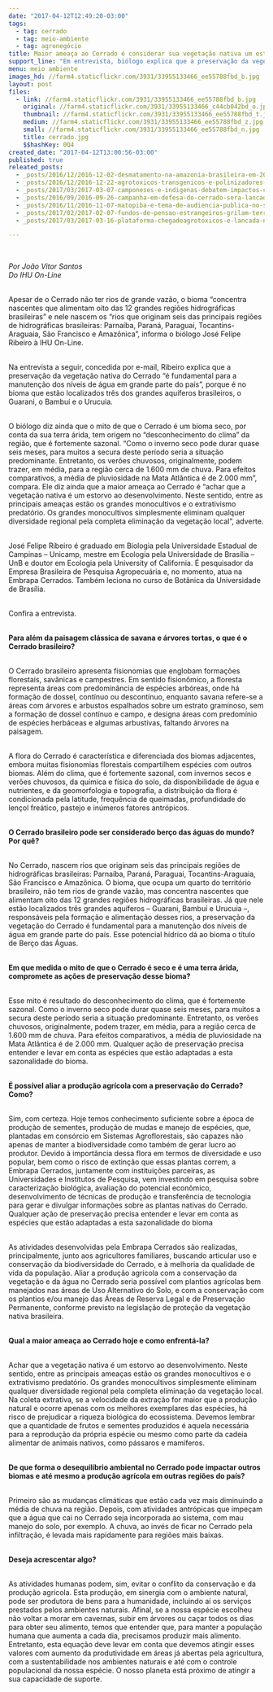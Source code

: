 ```yaml
---
date: "2017-04-12T12:49:20-03:00"
tags:
  - tag: cerrado
  - tag: meio-ambiente
  - tag: agronegócio
title: Maior ameaça ao Cerrado é considerar sua vegetação nativa um estorvo ao desenvolvimento
support_line: "Em entrevista, biólogo explica que a preservação da vegetação nativa do Cerrado “é fundamental para a manutenção dos níveis de água em grande parte do país"
menu: meio ambiente
images_hd: //farm4.staticflickr.com/3931/33955133466_ee55788fbd_b.jpg
layout: post
files:
  - link: //farm4.staticflickr.com/3931/33955133466_ee55788fbd_b.jpg
    original: //farm4.staticflickr.com/3931/33955133466_c44cb042bd_o.jpg
    thumbnail: //farm4.staticflickr.com/3931/33955133466_ee55788fbd_t.jpg
    medium: //farm4.staticflickr.com/3931/33955133466_ee55788fbd_z.jpg
    small: //farm4.staticflickr.com/3931/33955133466_ee55788fbd_n.jpg
    title: cerrado.jpg
    $$hashKey: 0Q4
created_date: "2017-04-12T13:00:56-03:00"
published: true
releated_posts:
  - _posts/2016/12/2016-12-02-desmatamento-na-amazonia-brasileira-em-2016-prenuncio-de-um-retrocesso.md
  - _posts/2016/12/2016-12-22-agrotoxicos-transgenicos-e-polinizadores-marcam-evento-sobre-diversidade-biologica.md
  - _posts/2017/03/2017-03-07-camponeses-e-indigenas-debatem-impactos-causados-pelo-agronegocio-no-maranhao.md
  - _posts/2016/09/2016-09-26-campanha-em-defesa-do-cerrado-sera-lancada-nesta-terca-feira-em-brasilia.md
  - _posts/2016/11/2016-11-07-matopiba-e-tema-de-audiencia-publica-no-senado.md
  - _posts/2017/02/2017-02-07-fundos-de-pensao-estrangeiros-grilam-terras-na-regiao-do-cerrado.md
  - _posts/2017/03/2017-03-16-plataforma-chegadeagrotoxicos-e-lancada-no-brasil.md

---
```

<p>&nbsp;</p>

<p><em>Por Jo&atilde;o Vitor Santos&nbsp;<br />
Do&nbsp;IHU On-Line</em></p>

<p><br />
Apesar de o Cerrado n&atilde;o ter rios de grande vaz&atilde;o, o bioma &ldquo;concentra nascentes que alimentam oito das 12 grandes regi&otilde;es hidrogr&aacute;ficas brasileiras&rdquo; e nele nascem os &ldquo;rios que originam seis das principais regi&otilde;es de hidrogr&aacute;ficas brasileiras: Parna&iacute;ba, Paran&aacute;, Paraguai, Tocantins-Araguaia, S&atilde;o Francisco e Amaz&ocirc;nica&rdquo;, informa o bi&oacute;logo Jos&eacute; Felipe Ribeiro &agrave; IHU On-Line.</p>

<p><br />
Na entrevista a seguir, concedida por e-mail, Ribeiro explica que a preserva&ccedil;&atilde;o da vegeta&ccedil;&atilde;o nativa do Cerrado &ldquo;&eacute; fundamental para a manuten&ccedil;&atilde;o dos n&iacute;veis de &aacute;gua em grande parte do pa&iacute;s&rdquo;, porque &eacute; no bioma que est&atilde;o localizados tr&ecirc;s dos grandes aqu&iacute;feros brasileiros, o Guarani, o Bambu&iacute; e o Urucuia.</p>

<p><br />
O bi&oacute;logo diz ainda que o mito de que o Cerrado &eacute; um bioma seco, por conta da sua terra &aacute;rida, tem origem no &ldquo;desconhecimento do clima&rdquo; da regi&atilde;o, que &eacute; fortemente sazonal. &ldquo;Como o inverno seco pode durar quase seis meses, para muitos a secura deste per&iacute;odo seria a situa&ccedil;&atilde;o predominante. Entretanto, os ver&otilde;es chuvosos, originalmente, podem trazer, em m&eacute;dia, para a regi&atilde;o cerca de 1.600 mm de chuva. Para efeitos comparativos, a m&eacute;dia de pluviosidade na Mata Atl&acirc;ntica &eacute; de 2.000 mm&rdquo;, compara. Ele diz ainda que a maior amea&ccedil;a ao Cerrado &eacute; &ldquo;achar que a vegeta&ccedil;&atilde;o nativa &eacute; um estorvo ao desenvolvimento. Neste sentido, entre as principais amea&ccedil;as est&atilde;o os grandes monocultivos e o extrativismo predat&oacute;rio. Os grandes monocultivos simplesmente eliminam qualquer diversidade regional pela completa elimina&ccedil;&atilde;o da vegeta&ccedil;&atilde;o local&rdquo;, adverte.</p>

<p><br />
Jos&eacute; Felipe Ribeiro &eacute; graduado em Biologia pela Universidade Estadual de Campinas &ndash; Unicamp, mestre em Ecologia pela Universidade de Bras&iacute;lia &ndash; UnB e doutor em Ecologia pela University of California. &Eacute; pesquisador da Empresa Brasileira de Pesquisa Agropecu&aacute;ria e, no momento, atua na Embrapa Cerrados. Tamb&eacute;m leciona no curso de Bot&acirc;nica da Universidade de Bras&iacute;lia.</p>

<p><br />
Confira a entrevista.</p>

<p><br />
<strong>Para al&eacute;m da paisagem cl&aacute;ssica de savana e &aacute;rvores tortas, o que &eacute; o Cerrado brasileiro?</strong></p>

<p><br />
O Cerrado brasileiro apresenta fisionomias que englobam forma&ccedil;&otilde;es florestais, sav&acirc;nicas e campestres. Em sentido fision&ocirc;mico, a floresta representa &aacute;reas com predomin&acirc;ncia de esp&eacute;cies arb&oacute;reas, onde h&aacute; forma&ccedil;&atilde;o de dossel, cont&iacute;nuo ou descont&iacute;nuo, enquanto savana refere-se a &aacute;reas com &aacute;rvores e arbustos espalhados sobre um estrato graminoso, sem a forma&ccedil;&atilde;o de dossel cont&iacute;nuo e campo, e designa &aacute;reas com predom&iacute;nio de esp&eacute;cies herb&aacute;ceas e algumas arbustivas, faltando &aacute;rvores na paisagem.</p>

<p><br />
A flora do Cerrado &eacute; caracter&iacute;stica e diferenciada dos biomas adjacentes, embora muitas fisionomias florestais compartilhem esp&eacute;cies com outros biomas. Al&eacute;m do clima, que &eacute; fortemente sazonal, com invernos secos e ver&otilde;es chuvosos, da qu&iacute;mica e f&iacute;sica do solo, da disponibilidade de &aacute;gua e nutrientes, e da geomorfologia e topografia, a distribui&ccedil;&atilde;o da flora &eacute; condicionada pela latitude, frequ&ecirc;ncia de queimadas, profundidade do len&ccedil;ol fre&aacute;tico, pastejo e in&uacute;meros fatores antr&oacute;picos.</p>

<p><br />
<strong>O Cerrado brasileiro pode ser considerado ber&ccedil;o das &aacute;guas do mundo? Por qu&ecirc;?</strong></p>

<p><br />
No Cerrado, nascem rios que originam seis das principais regi&otilde;es de hidrogr&aacute;ficas brasileiras: Parna&iacute;ba, Paran&aacute;, Paraguai, Tocantins-Araguaia, S&atilde;o Francisco e Amaz&ocirc;nica. O bioma, que ocupa um quarto do territ&oacute;rio brasileiro, n&atilde;o tem rios de grande vaz&atilde;o, mas concentra nascentes que alimentam oito das 12 grandes regi&otilde;es hidrogr&aacute;ficas brasileiras. J&aacute; que nele est&atilde;o localizados tr&ecirc;s grandes aqu&iacute;feros &ndash; Guarani, Bambu&iacute; e Urucuia &ndash;, respons&aacute;veis pela forma&ccedil;&atilde;o e alimenta&ccedil;&atilde;o desses rios, a preserva&ccedil;&atilde;o da vegeta&ccedil;&atilde;o do Cerrado &eacute; fundamental para a manuten&ccedil;&atilde;o dos n&iacute;veis de &aacute;gua em grande parte do pa&iacute;s. Esse potencial h&iacute;drico d&aacute; ao bioma o t&iacute;tulo de Ber&ccedil;o das &Aacute;guas.</p>

<p><br />
<strong>Em que medida o mito de que o Cerrado &eacute; seco e &eacute; uma terra &aacute;rida, compromete as a&ccedil;&otilde;es de preserva&ccedil;&atilde;o desse bioma?</strong></p>

<p><br />
Esse mito &eacute; resultado do desconhecimento do clima, que &eacute; fortemente sazonal. Como o inverno seco pode durar quase seis meses, para muitos a secura deste per&iacute;odo seria a situa&ccedil;&atilde;o predominante. Entretanto, os ver&otilde;es chuvosos, originalmente, podem trazer, em m&eacute;dia, para a regi&atilde;o cerca de 1.600 mm de chuva. Para efeitos comparativos, a m&eacute;dia de pluviosidade na Mata Atl&acirc;ntica &eacute; de 2.000 mm. Qualquer a&ccedil;&atilde;o de preserva&ccedil;&atilde;o precisa entender e levar em conta as esp&eacute;cies que est&atilde;o adaptadas a esta sazonalidade do bioma.</p>

<p><br />
<strong>&Eacute; poss&iacute;vel aliar a produ&ccedil;&atilde;o agr&iacute;cola com a preserva&ccedil;&atilde;o do Cerrado? Como?</strong></p>

<p><br />
Sim, com certeza. Hoje temos conhecimento suficiente sobre a &eacute;poca de produ&ccedil;&atilde;o de sementes, produ&ccedil;&atilde;o de mudas e manejo de esp&eacute;cies, que, plantadas em cons&oacute;rcio em Sistemas Agroflorestais, s&atilde;o capazes n&atilde;o apenas de manter a biodiversidade como tamb&eacute;m de gerar lucro ao produtor. Devido &agrave; import&acirc;ncia dessa flora em termos de diversidade e uso popular, bem como o risco de extin&ccedil;&atilde;o que essas plantas correm, a Embrapa Cerrados, juntamente com institui&ccedil;&otilde;es parceiras, as Universidades e Institutos de Pesquisa, vem investindo em pesquisa sobre caracteriza&ccedil;&atilde;o biol&oacute;gica, avalia&ccedil;&atilde;o do potencial econ&ocirc;mico, desenvolvimento de t&eacute;cnicas de produ&ccedil;&atilde;o e transfer&ecirc;ncia de tecnologia para gerar e divulgar informa&ccedil;&otilde;es sobre as plantas nativas do Cerrado.<br />
Qualquer a&ccedil;&atilde;o de preserva&ccedil;&atilde;o precisa entender e levar em conta as esp&eacute;cies que est&atilde;o adaptadas a esta sazonalidade do bioma</p>

<p><br />
As atividades desenvolvidas pela Embrapa Cerrados s&atilde;o realizadas, principalmente, junto aos agricultores familiares, buscando articular uso e conserva&ccedil;&atilde;o da biodiversidade do Cerrado, e &agrave; melhoria da qualidade de vida da popula&ccedil;&atilde;o. Aliar a produ&ccedil;&atilde;o agr&iacute;cola com a conserva&ccedil;&atilde;o da vegeta&ccedil;&atilde;o e da &aacute;gua no Cerrado seria poss&iacute;vel com plantios agr&iacute;colas bem manejados nas &aacute;reas de Uso Alternativo do Solo, e com a conserva&ccedil;&atilde;o com os plantios e/ou manejo das &Aacute;reas de Reserva Legal e de Preserva&ccedil;&atilde;o Permanente, conforme previsto na legisla&ccedil;&atilde;o de prote&ccedil;&atilde;o da vegeta&ccedil;&atilde;o nativa brasileira.</p>

<p><br />
<strong>Qual a maior amea&ccedil;a ao Cerrado hoje e como enfrent&aacute;-la?</strong></p>

<p><br />
Achar que a vegeta&ccedil;&atilde;o nativa &eacute; um estorvo ao desenvolvimento. Neste sentido, entre as principais amea&ccedil;as est&atilde;o os grandes monocultivos e o extrativismo predat&oacute;rio. Os grandes monocultivos simplesmente eliminam qualquer diversidade regional pela completa elimina&ccedil;&atilde;o da vegeta&ccedil;&atilde;o local. Na coleta extrativa, se a velocidade da extra&ccedil;&atilde;o for maior que a produ&ccedil;&atilde;o natural e ocorre apenas com os melhores exemplares das esp&eacute;cies, h&aacute; risco de prejudicar a riqueza biol&oacute;gica do ecossistema. Devemos lembrar que a quantidade de frutos e sementes produzidos &eacute; aquela necess&aacute;ria para a reprodu&ccedil;&atilde;o da pr&oacute;pria esp&eacute;cie ou mesmo como parte da cadeia alimentar de animais nativos, como p&aacute;ssaros e mam&iacute;feros.</p>

<p><br />
<strong>De que forma o desequil&iacute;brio ambiental no Cerrado pode impactar outros biomas e at&eacute; mesmo a produ&ccedil;&atilde;o agr&iacute;cola em outras regi&otilde;es do pa&iacute;s?</strong></p>

<p><br />
Primeiro s&atilde;o as mudan&ccedil;as clim&aacute;ticas que est&atilde;o cada vez mais diminuindo a m&eacute;dia de chuva na regi&atilde;o. Depois, com atividades antr&oacute;picas que impe&ccedil;am que a &aacute;gua que cai no Cerrado seja incorporada ao sistema, com mau manejo do solo, por exemplo. A chuva, ao inv&eacute;s de ficar no Cerrado pela infiltra&ccedil;&atilde;o, &eacute; levada mais rapidamente para regi&otilde;es mais baixas.&nbsp;</p>

<p><br />
<strong>Deseja acrescentar algo?</strong></p>

<p><br />
As atividades humanas podem, sim, evitar o conflito da conserva&ccedil;&atilde;o e da produ&ccedil;&atilde;o agr&iacute;cola. Esta produ&ccedil;&atilde;o, em sinergia com o ambiente natural, pode ser produtora de bens para a humanidade, incluindo a&iacute; os servi&ccedil;os prestados pelos ambientes naturais. Afinal, se a nossa esp&eacute;cie escolheu n&atilde;o voltar a morar em cavernas, subir em &aacute;rvores ou ca&ccedil;ar todos os dias para obter seu alimento, temos que entender que, para manter a popula&ccedil;&atilde;o humana que aumenta a cada dia, precisamos produzir mais alimento. Entretanto, esta equa&ccedil;&atilde;o deve levar em conta que devemos atingir esses valores com aumento da produtividade em &aacute;reas j&aacute; abertas pela agricultura, com a sustentabilidade nos ambientes naturais e at&eacute; com o controle populacional da nossa esp&eacute;cie. O nosso planeta est&aacute; pr&oacute;ximo de atingir a sua capacidade de suporte.</p>
